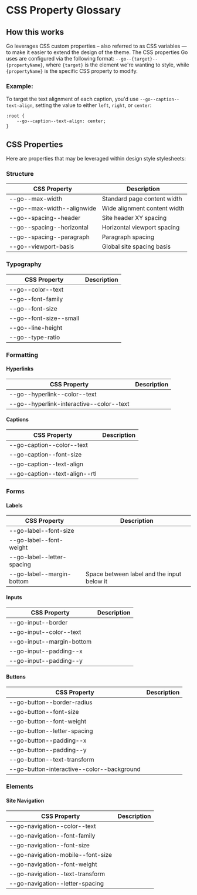 # CSS Property Glossary

## How this works
Go leverages CSS custom properties – also referred to as CSS variables — to make it easier to extend the design of the theme. The CSS properties Go uses are configured via the following format: `--go--{target}--{propertyName}`, where `{target}` is the element we're wanting to style, while `{propertyName}` is the specific CSS property to modify.

### Example:
To target the text alignment of each caption, you'd use `--go--caption--text-align`, setting the value to either `left`, `right`, or `center`: 

```
:root {
	--go--caption--text-align: center;
}
```


## CSS Properties
Here are properties that may be leveraged within design style stylesheets:

### Structure
| CSS Property  | Description |
| ------------- | ------------- |
| --go--max-width  | Standard page content width |
| --go--max-width--alignwide | Wide alignment content width |
| --go--spacing--header | Site header XY spacing |
| --go--spacing--horizontal | Horizontal viewport spacing |
| --go--spacing--paragraph | Paragraph spacing |
| --go--viewport-basis | Global site spacing basis |


### Typography
| CSS Property  | Description |
| ------------- | ------------- |
| --go--color--text ||
| --go--font-family ||
| --go--font-size ||
| --go--font-size--small ||
| --go--line-height ||
| --go--type-ratio ||


### Formatting

#### Hyperlinks
| CSS Property  | Description |
| ------------- | ------------- |
| --go--hyperlink--color--text ||
| --go--hyperlink-interactive--color--text ||

#### Captions
| CSS Property  | Description |
| ------------- | ------------- |
| --go-caption--color--text ||
| --go-caption--font-size ||
| --go-caption--text-align ||
| --go-caption--text-align--rtl ||


### Forms

#### Labels
| CSS Property  | Description |
| ------------- | ------------- |
| --go-label--font-size ||
| --go-label--font-weight ||
| --go-label--letter-spacing ||
| --go-label--margin-bottom | Space between label and the input below it |

#### Inputs
| CSS Property  | Description |
| ------------- | ------------- |
| --go-input--border ||
| --go-input--color--text ||
| --go-input--margin-bottom ||
| --go-input--padding--x ||
| --go-input--padding--y ||

#### Buttons
| CSS Property  | Description |
| ------------- | ------------- |
| --go-button--border-radius ||
| --go-button--font-size ||
| --go-button--font-weight ||
| --go-button--letter-spacing ||
| --go-button--padding--x ||
| --go-button--padding--y ||
| --go-button--text-transform ||
| --go-button-interactive--color--background ||


### Elements

#### Site Navigation
| CSS Property  | Description |
| ------------- | ------------- |
| --go-navigation--color--text ||
| --go-navigation--font-family ||
| --go-navigation--font-size ||
| --go-navigation-mobile--font-size ||
| --go-navigation--font-weight ||
| --go-navigation--text-transform ||
| --go-navigation--letter-spacing ||









